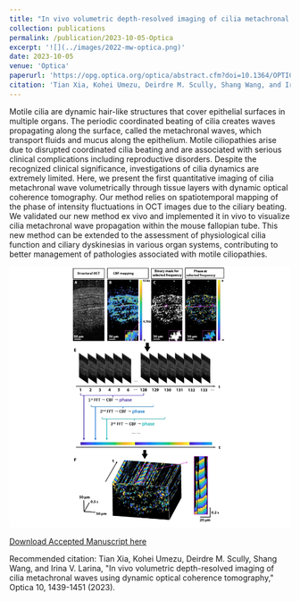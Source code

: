 ```yaml
---
title: "In vivo volumetric depth-resolved imaging of cilia metachronal wave with dynamic optical coherence tomography"
collection: publications
permalink: /publication/2023-10-05-Optica
excerpt: '![](../images/2022-mw-optica.png)'
date: 2023-10-05
venue: 'Optica'
paperurl: 'https://opg.optica.org/optica/abstract.cfm?doi=10.1364/OPTICA.499927'
citation: 'Tian Xia, Kohei Umezu, Deirdre M. Scully, Shang Wang, and Irina V. Larina, "In vivo volumetric depth-resolved imaging of cilia metachronal waves using dynamic optical coherence tomography," Optica 10, 1439-1451 (2023)'
---
```

Motile cilia are dynamic hair-like structures that cover epithelial surfaces in multiple
organs. The periodic coordinated beating of cilia creates waves propagating along the surface,
called the metachronal waves, which transport fluids and mucus along the epithelium. Motile
ciliopathies arise due to disrupted coordinated cilia beating and are associated with serious
clinical complications including reproductive disorders. Despite the recognized clinical
significance, investigations of cilia dynamics are extremely limited. Here, we present the first
quantitative imaging of cilia metachronal wave volumetrically through tissue layers with
dynamic optical coherence tomography. Our method relies on spatiotemporal mapping of the
phase of intensity fluctuations in OCT images due to the ciliary beating. We validated our new
method ex vivo and implemented it in vivo to visualize cilia metachronal wave propagation
within the mouse fallopian tube. This new method can be extended to the assessment of
physiological cilia function and ciliary dyskinesias in various organ systems, contributing to
better management of pathologies associated with motile ciliopathies.

![](../images/2022-mw-optica.png)

[Download Accepted Manuscript here](http://no1summer.github.io/files/optica-10-11-1439-reduced.pdf)

Recommended citation: Tian Xia, Kohei Umezu, Deirdre M. Scully, Shang Wang, and Irina V. Larina, "In vivo volumetric depth-resolved imaging of cilia metachronal waves using dynamic optical coherence tomography," Optica 10, 1439-1451 (2023).

